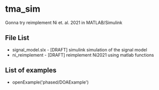 # tma_sim

Gonna try reimplement Ni et. al. 2021 in MATLAB/Simulink


## File List
- signal_model.slx - [DRAFT] simulink simulation of the signal model
- ni_reimplement - [DRAFT] reimplement Ni2021 using matlab functions


## List of examples
- openExample('phased/DOAExample')
